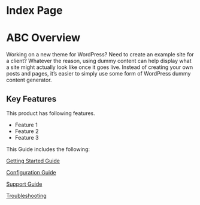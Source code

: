 # Index Page
# ABC Overview
Working on a new theme for WordPress? Need to create an example site for a client? Whatever the reason, using dummy content can help display what a site might actually look like once it goes live. Instead of creating your own posts and pages, it’s easier to simply use some form of WordPress dummy content generator.
## Key Features
This product has following features.
- Feature 1
- Feature 2
- Feature 3
 
This Guide includes the following:

[Getting Started Guide](GettingStarted.md)

[Configuration Guide](demoPT.md)

[Support Guide](Support.md)

[Troubleshooting](Troubleshooting.md)


